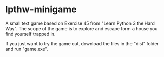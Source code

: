 # lpthw-minigame
A small text game based on Exercise 45 from "Learn Python 3 the Hard Way".
The scope of the game is to explore and escape form a house you find yourself 
trapped in.

If you just want to try the game out, download the files in the "dist" folder
and run "game.exe".

